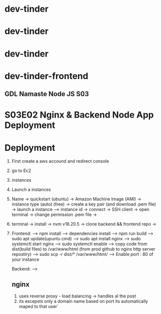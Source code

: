 # dev-tinder
# dev-tinder
# dev-tinder

# dev-tinder-frontend

## GDL Namaste Node JS S03

# S03E02 Nginx & Backend Node App Deployment

# Deployment

1. First create a aws accound and redirect console
2. go to Ec2
3. instances
4. Launch a instances
5. Name -> quickstart (ubuntu) -> Amazon Machine Image (AMI) -> instance type (auto) (free) -> create a key pair (and download .pem file) -> launch a instance --> instance id -> connect -> SSH client -> open terminal -> change permission .pem file ->  
5. terminal -> install -> nvm v18.20.5 -> clone backend && frontend repo -> 
6. Frontend:
      --> npm install --> dependencies install
      --> npm run build
      --> sudo apt update(upuntu cmd)
      --> sudo apt install nginx
      --> sudo systemctl start nginx 
      --> sudo systemctl enable
      --> copy code from dist(build files) to /var/www/html (from prod github to nginx http server repostiry)
      --> sudo scp -r  dist/* /var/www/html/
      --> Enable port : 80 of your instance   

   Backend: 
      -->   

      ## nginx
      1. uses reverse proxy - load balancing -> handles al the post
      2. its excepsts only a domain name based on port its automatically maped to that user`